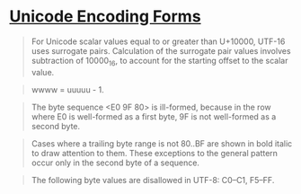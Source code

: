 # [Unicode Encoding Forms](https://www.unicode.org/versions/Unicode16.0.0/core-spec/chapter-3/#G7404)

> For Unicode scalar values equal to or greater than U+10000, UTF-16 uses surrogate pairs. Calculation of the surrogate pair values involves subtraction of 10000<sub>16</sub>, to account for the starting offset to the scalar value.

> wwww = uuuuu - 1.

> The byte sequence <E0 9F 80> is ill-formed, because in the row where E0 is well-formed as a first byte, 9F is not well-formed as a second byte.

> Cases where a trailing byte range is not 80..BF are shown in bold italic to draw attention to them. These exceptions to the general pattern occur only in the second byte of a sequence.

> The following byte values are disallowed in UTF-8: C0–C1, F5–FF.
